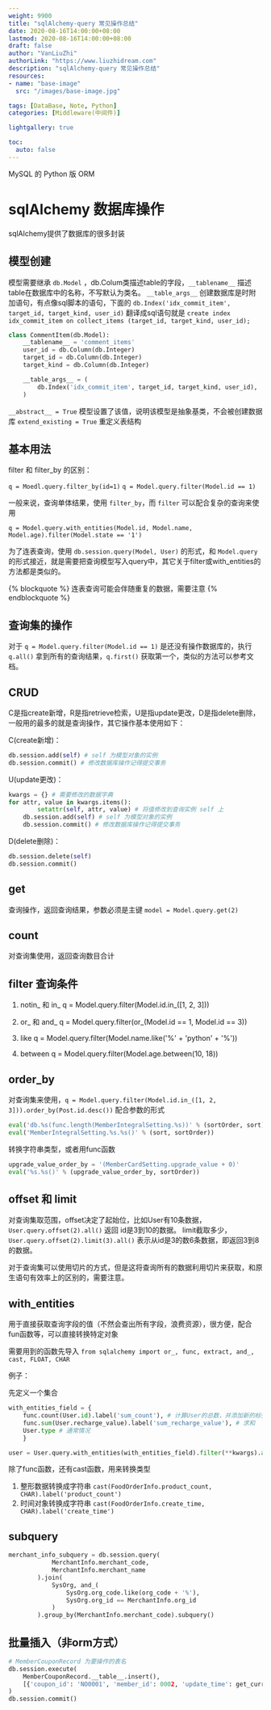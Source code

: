 ```yaml
---
weight: 9900
title: "sqlAlchemy-query 常见操作总结"
date: 2020-08-16T14:00:00+08:00
lastmod: 2020-08-16T14:00:00+08:00
draft: false
author: "VanLiuZhi"
authorLink: "https://www.liuzhidream.com"
description: "sqlAlchemy-query 常见操作总结"
resources:
- name: "base-image"
  src: "/images/base-image.jpg"

tags: [DataBase, Note, Python]
categories: [Middleware(中间件)]

lightgallery: true

toc:
  auto: false
---
```


MySQL 的 Python 版 ORM

<!-- more -->

# sqlAlchemy 数据库操作

sqlAlchemy提供了数据库的很多封装

## 模型创建

模型需要继承 `db.Model` ，db.Colum类描述table的字段，`__tablename__` 描述table在数据库中的名称，不写默认为类名。
`__table_args__` 创建数据库是时附加语句，有点像sql脚本的语句，下面的 `db.Index('idx_commit_item', target_id, target_kind, user_id)` 翻译成sql语句就是 `create index idx_commit_item on collect_items (target_id, target_kind, user_id);`

```python
class CommentItem(db.Model):
    __tablename__ = 'comment_items'
    user_id = db.Column(db.Integer)
    target_id = db.Column(db.Integer)
    target_kind = db.Column(db.Integer)

    __table_args__ = (
        db.Index('idx_commit_item', target_id, target_kind, user_id),
    )
```

`__abstract__ = True` 模型设置了该值，说明该模型是抽象基类，不会被创建数据库
`extend_existing = True` 重定义表结构

## 基本用法

filter 和 filter_by 的区别：

`q = Moedl.query.filter_by(id=1)`
`q = Model.query.filter(Model.id == 1)`

一般来说，查询单体结果，使用 `filter_by`，而 `filter` 可以配合复杂的查询来使用

`q = Model.query.with_entities(Model.id, Model.name, Model.age).filter(Model.state == '1')`

为了连表查询，使用 `db.session.query(Model, User)` 的形式，和 `Model.query` 的形式接近，就是需要把查询模型写入query中，其它关于filter或with_entities的方法都是类似的。

{% blockquote %}
连表查询可能会伴随重复的数据，需要注意
{% endblockquote %}

## 查询集的操作

对于 `q = Model.query.filter(Model.id == 1)` 是还没有操作数据库的，执行 `q.all()` 拿到所有的查询结果，`q.first()` 获取第一个，类似的方法可以参考文档。

## CRUD

C是指create新增，R是指retrieve检索，U是指update更改，D是指delete删除，一般用的最多的就是查询操作，其它操作基本使用如下：

C(create新增)：
```python
db.session.add(self) # self 为模型对象的实例
db.session.commit() # 修改数据库操作记得提交事务
```

U(update更改)：
```python
kwargs = {} # 需要修改的数据字典
for attr, value in kwargs.items():
        setattr(self, attr, value) # 将值修改到查询实例 self 上
    db.session.add(self) # self 为模型对象的实例
    db.session.commit() # 修改数据库操作记得提交事务
```

D(delete删除)：
```python
db.session.delete(self)
db.session.commit()
```

## get

查询操作，返回查询结果，参数必须是主键
`model = Model.query.get(2)`

## count

对查询集使用，返回查询数目合计

## filter 查询条件

1. notin_ 和 in_
q = Model.query.filter(Model.id.in_([1, 2, 3]))

2. or_ 和 and_
q = Model.query.filter(or_(Model.id == 1, Model.id == 3))

3. like
q = Model.query.filter(Model.name.like('%' + 'python' + '%'))

4. between
q = Model.query.filter(Model.age.between(10, 18))

## order_by

对查询集来使用，`q = Model.query.filter(Model.id.in_([1, 2, 3])).order_by(Post.id.desc())`
配合参数的形式
```python
eval('db.%s(func.length(MemberIntegralSetting.%s))' % (sortOrder, sort)),
eval('MemberIntegralSetting.%s.%s()' % (sort, sortOrder))
```
转换字符串类型，或者用func函数
```python
upgrade_value_order_by = '(MemberCardSetting.upgrade_value + 0)'
eval('%s.%s()' % (upgrade_value_order_by, sortOrder))
```

## offset 和 limit

对查询集取范围，offset决定了起始位，比如User有10条数据，`User.query.offset(2).all()` 返回 id是3到10的数据。
limit截取多少，`User.query.offset(2).limit(3).all()` 表示从id是3的数6条数据，即返回3到8的数据。

对于查询集可以使用切片的方式，但是这将查询所有的数据利用切片来获取，和原生语句有效率上的区别的，需要注意。

## with_entities

用于直接获取查询字段的值（不然会查出所有字段，浪费资源），很方便，配合fun函数等，可以直接转换特定对象

需要用到的函数先导入
`from sqlalchemy import or_, func, extract, and_, cast, FLOAT, CHAR`

例子：

先定义一个集合
```python
with_entities_field = {
    func.count(User.id).label('sum_count'), # 计算User的总数，并添加新的标签sum_count
    func.sum(User.recharge_value).label('sum_recharge_value'), # 求和
    User.type # 通常情况
    }
``` 

```python
user = User.query.with_entities(with_entities_field).filter(**kwargs).all()
```

除了func函数，还有cast函数，用来转换类型

1. 整形数据转换成字符串
`cast(FoodOrderInfo.product_count, CHAR).label('product_count')`
2. 时间对象转换成字符串
`cast(FoodOrderInfo.create_time, CHAR).label('create_time')` 

## subquery

```python
merchant_info_subquery = db.session.query(
            MerchantInfo.merchant_code,
            MerchantInfo.merchant_name
        ).join(
            SysOrg, and_(
                SysOrg.org_code.like(org_code + '%'),
                SysOrg.org_id == MerchantInfo.org_id
            )
        ).group_by(MerchantInfo.merchant_code).subquery()
```

## 批量插入（非orm方式）

```py
# MemberCouponRecord 为要操作的表名
db.session.execute(
    MemberCouponRecord.__table__.insert(),
    [{'coupon_id': 'NO0001', 'member_id': 0002, 'update_time': get_current_time(), 'create_by': get_op_user_name()} for item in item_data]
)
db.session.commit()
```